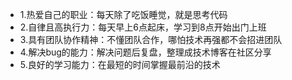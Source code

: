 - 1.热爱自己的职业：每天除了吃饭睡觉，就是思考代码
- 2.自律且高执行力：每天早上6点起床，学习到8点开始出门上班
- 3.具有团队协作精神：不懂团队合作，哪怕技术再强都不会招进团队
- 4.解决bug的能力：解决问题后复盘，整理成技术博客在社区分享
- 5.良好的学习能力：在最短的时间掌握最前沿的技术